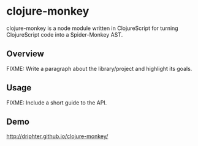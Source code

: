 # clojure-monkey

clojure-monkey is a node module written in ClojureScript for turning ClojureScript code into a Spider-Monkey AST.

## Overview

FIXME: Write a paragraph about the library/project and highlight its goals.

## Usage

FIXME: Include a short guide to the API.

## Demo

http://driphter.github.io/clojure-monkey/
